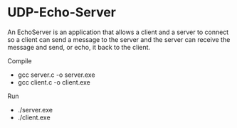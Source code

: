 # UDP-Echo-Server

An EchoServer is an application that allows a client and a server to connect so a client can send a message to the server
and the server can receive the message and send, or echo, it back to the client.

Compile
- gcc server.c -o server.exe
- gcc client.c -o client.exe
          
          
Run
- ./server.exe<br>
- ./client.exe
